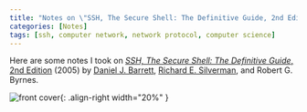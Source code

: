 ```yaml
---
title: "Notes on \"SSH, The Secure Shell: The Definitive Guide, 2nd Edition\""
categories: [Notes]
tags: [ssh, computer network, network protocol, computer science]
---
```


Here are some notes I took on [*SSH, The Secure Shell: The Definitive Guide*, 2nd Edition](https://www.amazon.com/dp/0596008953) (2005) by [Daniel J. Barrett](https://en.wikipedia.org/wiki/Daniel_J._Barrett), [Richard E. Silverman](https://www.qoxp.net/), and Robert G. Byrnes.

![front cover](https://images-na.ssl-images-amazon.com/images/I/51ZUNX24fSL._SX383_BO1,204,203,200_.jpg){: .align-right width="20%" }
